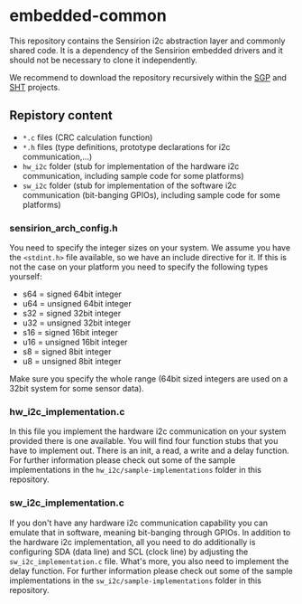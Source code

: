 # embedded-common
This repository contains the Sensirion i2c abstraction layer and commonly shared
code. It is a dependency of the Sensirion embedded drivers and it should not be
necessary to clone it independently.

We recommend to download the repository recursively within the
[SGP](https://github.com/Sensirion/embedded-sgp) and
[SHT](https://github.com/Sensirion/embedded-sht) projects.

## Repistory content
* `*.c` files (CRC calculation function)
* `*.h` files (type definitions, prototype declarations for i2c
  communication,...)
* `hw_i2c` folder (stub for implementation of the hardware i2c communication,
  including sample code for some platforms)
* `sw_i2c` folder (stub for implementation of the software i2c communication
  (bit-banging GPIOs), including sample code for some platforms)

### sensirion_arch_config.h
You need to specify the integer sizes on your system.
We assume you have the `<stdint.h>` file available, so we have an
include directive for it. If this is not the case on your platform you need to
specify the following types yourself:

* s64 = signed 64bit integer
* u64 = unsigned 64bit integer
* s32 = signed 32bit integer
* u32 = unsigned 32bit integer
* s16 = signed 16bit integer
* u16 = unsigned 16bit integer
* s8 = signed 8bit integer
* u8 = unsigned 8bit integer

Make sure you specify the whole range (64bit sized integers are used on a 32bit
system for some sensor data).

### hw_i2c_implementation.c
In this file you implement the hardware i2c communication on your system
provided there is one available. You will find four function stubs that
you have to implement out. There is an init, a read, a write and a delay
function. For further information please check out some of the sample
implementations in the `hw_i2c/sample-implementations` folder in this
repository.

### sw_i2c_implementation.c
If you don't have any hardware i2c communication
capability you can emulate that in software, meaning bit-banging through GPIOs.
In addition to the hardware i2c implementation, all you need to do additionally
is configuring SDA (data line) and SCL (clock line) by adjusting the
`sw_i2c_implementation.c` file. What's more, you also need to implement the
delay function. For further information please check out some of the sample
implementations in the `sw_i2c/sample-implementations` folder in this
repository.
